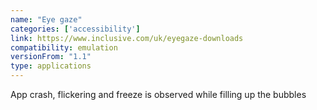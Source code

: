 ```yaml
---
name: "Eye gaze"
categories: ['accessibility']
link: https://www.inclusive.com/uk/eyegaze-downloads
compatibility: emulation
versionFrom: "1.1"
type: applications
---
```


App crash, flickering and freeze is observed while filling up the bubbles
